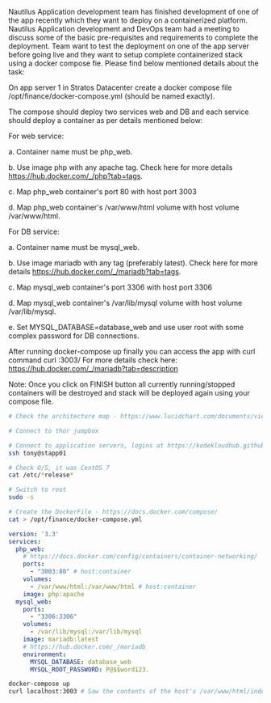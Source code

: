 Nautilus Application development team has finished development of one of the app recently which they want to deploy on a containerized platform. Nautilus Application development and DevOps team had a meeting to discuss some of the basic pre-requisites and requirements to complete the deployment. Team want to test the deployment on one of the app server before going live and they want to setup complete containerized stack using a docker compose fie. Please find below mentioned details about the task:


On app server 1 in Stratos Datacenter create a docker compose file /opt/finance/docker-compose.yml (should be named exactly).

The compose should deploy two services web and DB and each service should deploy a container as per details mentioned below:

For web service:

a. Container name must be php_web.

b. Use image php with any apache tag. Check here for more details https://hub.docker.com/_/php?tab=tags.

c. Map php_web container's port 80 with host port 3003

d. Map php_web container's /var/www/html volume with host volume /var/www/html.

For DB service:

a. Container name must be mysql_web.

b. Use image mariadb with any tag (preferably latest). Check here for more details https://hub.docker.com/_/mariadb?tab=tags.

c. Map mysql_web container's port 3306 with host port 3306

d. Map mysql_web container's /var/lib/mysql volume with host volume /var/lib/mysql.

e. Set MYSQL_DATABASE=database_web and use user root with some complex password for DB connections.

After running docker-compose up finally you can access the app with curl command curl <server-ip or hostname>:3003/
For more details check here: https://hub.docker.com/_/mariadb?tab=description

Note: Once you click on FINISH button all currently running/stopped containers will be destroyed and stack will be deployed again using your compose file.


```bash
# Check the architecture map - https://www.lucidchart.com/documents/view/58e22de2-c446-4b49-ae0f-db79a3318e97/0_0

# Connect to thor jumpbox

# Connect to application servers, logins at https://kodekloudhub.github.io/kodekloud-engineer/docs/projects/nautilus
ssh tony@stapp01

# Check O/S, it was CentOS 7
cat /etc/*release*

# Switch to root
sudo -s

# Create the DockerFile - https://docs.docker.com/compose/
cat > /opt/finance/docker-compose.yml
```

```yaml
version: '3.3'
services:
  php_web:
    # https://docs.docker.com/config/containers/container-networking/
    ports:
      - "3003:80" # host:container
    volumes:
      - /var/www/html:/var/www/html # host:container
    image: php:apache
  mysql_web:
    ports:
      - "3306:3306"
    volumes:
      - /var/lib/mysql:/var/lib/mysql
    image: mariadb:latest
    # https://hub.docker.com/_/mariadb
    environment:
      MYSQL_DATABASE: database_web
      MYSQL_ROOT_PASSWORD: P@$$word123.

```

```bash
docker-compose up
curl localhost:3003 # Saw the contents of the host's /var/www/html/index.php
```